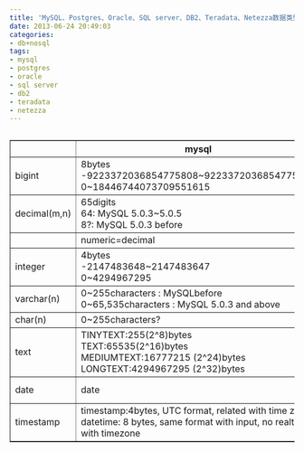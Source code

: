 ```yaml
---
title: 'MySQL、Postgres、Oracle、SQL server、DB2、Teradata、Netezza数据类型比较'
date: 2013-06-24 20:49:03
categories: 
- db+nosql
tags: 
- mysql
- postgres
- oracle
- sql server
- db2
- teradata
- netezza
---
```

<div style="overflow:auto;"><table border="1" cellpadding="0" cellspacing="0" style="border-collapse: collapse;width:1741pt"><tbody><tr><th width="84px"></th><th width="333px">mysql</th><th width="333px">postgres</th><th width="333px">oracle</th><th width="333px">mssql</th><th width="333px">db2</th><th width="333px">teredata</th><th width="333px">netezza</th></tr><tr><td>bigint</td><td>8bytes<br>-9223372036854775808~9223372036854775807<br>0~18446744073709551615</td><td>8bytes<br>-9223372036854775808~9223372036854775807</td><td>Not support</td><td>8bytes<br>-9223372036854775808~9223372036854775807</td><td>8bytes (precision of 19digits)<br>-9223372036854775808~9223372036854775807</td><td>8bytes<br>-9223372036854775808~9223372036854775807</td><td>8bytes<br>-9223372036854775808~9223372036854775807</td></tr><tr><td>decimal(m,n)</td><td>65digits<br>64: MySQL 5.0.3~5.0.5<br>8?: MySQL 5.0.3 before</td><td>no limit?<br>1000digits?</td><td>m:1 ~38<br>n:-84~127.</td><td>m:1 ~38<br>n:0~m</td><td>1~31digits</td><td>m:1~18</td><td>m:1 ~38<br>n:0~m</td></tr><tr><td></td><td>numeric=decimal</td><td>numeric=decimal</td><td></td><td></td><td>numeric=decimal</td><td>numeric=decimal</td><td>numeric=decimal</td></tr><tr><td>integer</td><td>4bytes<br>-2147483648~2147483647<br>0~4294967295</td><td>4bytes<br>-2147483648~2147483647</td><td>INTEGER=NUMBER(38)<br></td><td>int<br>4bytes<br>-2147483648~2147483647</td><td>4bytes (precision of 10digits)<br>-2147483648~2147483647</td><td>4bytes<br>-2147483648~2147483647</td><td>4bytes<br>-2147483648~2147483647</td></tr><tr><td>varchar(n)</td><td>0~255characters : MySQLbefore<br>0~65,535characters : MySQL 5.0.3 and above<br></td><td>unlimited length</td><td>varchar2(n)<br>4000 bytes</td><td>8000</td><td>32672bytes</td><td>64000 bytes</td><td>64000 characters</td></tr><tr><td>char(n)</td><td>0~255characters?&nbsp;</td><td>unlimited length</td><td>2000 bytes</td><td>8000</td><td>1~254</td><td>64000 bytes</td><td>64000 characters</td></tr><tr><td>text</td><td>TINYTEXT:255(2^8)bytes<br>TEXT:65535(2^16)bytes<br>MEDIUMTEXT:16777215 (2^24)bytes<br>LONGTEXT:4294967295 (2^32)bytes</td><td>unlimited length</td><td>CLOB: (4 gigabytes - 1) * (database block size).</td><td>2147483647(2^31-1)</td><td>CLOB:2 gigabytes</td><td>CLOB?</td><td>Not support</td></tr><tr><td>date</td><td>date</td><td>date</td><td>date: oracle date also include time part</td><td>datetime: MSSQL only support datetime and smalldatetime</td><td>date</td><td>date</td><td>date</td></tr><tr><td>timestamp</td><td><font size="#">timestamp:4bytes, UTC format, related with time zone</font><font size="#"><br>datetime: 8 bytes, same format with input, no realtion with timezone</font></td><td>timestamp without time zone</td><td>timestamp</td><td>datetime: MSSQL only support datetime and smalldatetime</td><td>timestamp</td><td>timestamp</td><td>timestamp</td></tr></tbody></table></div>